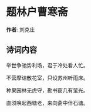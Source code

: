 # 题林户曹寒斋

**作者**: 刘克庄

## 诗词内容

举世争驰势利场，君于冷处看人忙。

不营摩诘散花室，只设苏州听雨床。

种果园林无虎守，勘书窗几有萤光。

直须唤起西塘老，来向斋中伴石塘。

